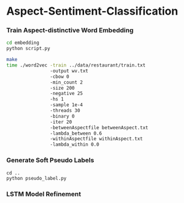 # Aspect-Sentiment-Classification

### Train Aspect-distinctive Word Embedding
```bash
cd embedding
python script.py

make
time ./word2vec -train ../data/restaurant/train.txt 
                -output wv.txt 
                -cbow 0 
                -min_count 2 
                -size 200 
                -negative 25 
                -hs 1 
                -sample 1e-4 
                -threads 30 
                -binary 0 
                -iter 20 
                -betweenAspectfile betweenAspect.txt 
                -lambda_between 0.6 
                -withinAspectfile withinAspect.txt 
                -lambda_within 0.0
```

### Generate Soft Pseudo Labels
```python
cd ..
python pseudo_label.py
```

### LSTM Model Refinement